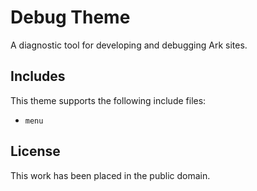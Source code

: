 
# Debug Theme

A diagnostic tool for developing and debugging Ark sites.


## Includes

This theme supports the following include files:

* `menu`


## License

This work has been placed in the public domain.
